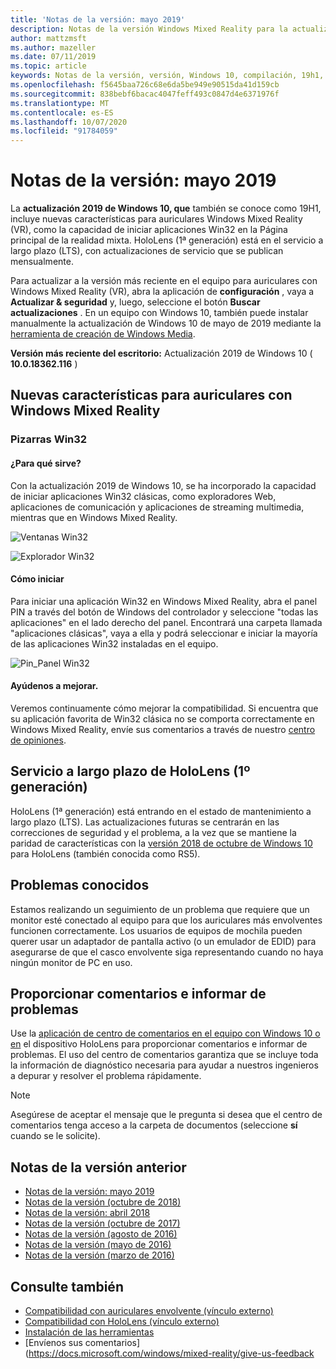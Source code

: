 ```yaml
---
title: 'Notas de la versión: mayo 2019'
description: Notas de la versión Windows Mixed Reality para la actualización 2019 de Windows 10 (también conocida como 19H1).
author: mattzmsft
ms.author: mazeller
ms.date: 07/11/2019
ms.topic: article
keywords: Notas de la versión, versión, Windows 10, compilación, 19h1, so, mayo 2019
ms.openlocfilehash: f5645baa726c68e6da5be949e90515da41d159cb
ms.sourcegitcommit: 838bebf6bacac4047feff493c0847d4e6371976f
ms.translationtype: MT
ms.contentlocale: es-ES
ms.lasthandoff: 10/07/2020
ms.locfileid: "91784059"
---
```

# <a name="release-notes---may-2019"></a>Notas de la versión: mayo 2019

La **actualización 2019 de Windows 10, que** también se conoce como 19H1, incluye nuevas características para auriculares Windows Mixed Reality (VR), como la capacidad de iniciar aplicaciones Win32 en la Página principal de la realidad mixta. HoloLens (1ª generación) está en el servicio a largo plazo (LTS), con actualizaciones de servicio que se publican mensualmente.

Para actualizar a la versión más reciente en el equipo para auriculares con Windows Mixed Reality (VR), abra la aplicación de **configuración** , vaya a **Actualizar & seguridad** y, luego, seleccione el botón **Buscar actualizaciones** . En un equipo con Windows 10, también puede instalar manualmente la actualización de Windows 10 de mayo de 2019 mediante la [herramienta de creación de Windows Media](https://www.microsoft.com/software-download/windows10).

**Versión más reciente del escritorio:** Actualización 2019 de Windows 10 ( **10.0.18362.116** )<br>

## <a name="new-features-for-windows-mixed-reality-immersive-headsets"></a>Nuevas características para auriculares con Windows Mixed Reality

### <a name="win32-slates"></a>Pizarras Win32

#### <a name="what-does-it-do"></a>¿Para qué sirve? 
Con la actualización 2019 de Windows 10, se ha incorporado la capacidad de iniciar aplicaciones Win32 clásicas, como exploradores Web, aplicaciones de comunicación y aplicaciones de streaming multimedia, mientras que en Windows Mixed Reality. 

![Ventanas Win32](images/mr-win32-slates-1.png)

![Explorador Win32](images/mr-win32-slates-2.png)

#### <a name="how-to-launch"></a>Cómo iniciar
Para iniciar una aplicación Win32 en Windows Mixed Reality, abra el panel PIN a través del botón de Windows del controlador y seleccione "todas las aplicaciones" en el lado derecho del panel.  Encontrará una carpeta llamada "aplicaciones clásicas", vaya a ella y podrá seleccionar e iniciar la mayoría de las aplicaciones Win32 instaladas en el equipo.

![Pin_Panel Win32](images/mr-win32-slates-pinspanel.png)

#### <a name="please-help-us-improve"></a>Ayúdenos a mejorar.
Veremos continuamente cómo mejorar la compatibilidad.  Si encuentra que su aplicación favorita de Win32 clásica no se comporta correctamente en Windows Mixed Reality, envíe sus comentarios a través de nuestro [centro de opiniones](https://support.microsoft.com//help/4021566/windows-10-send-feedback-to-microsoft-with-feedback-hub).

## <a name="hololens-1st-gen-long-term-servicing"></a>Servicio a largo plazo de HoloLens (1º generación)

HoloLens (1ª generación) está entrando en el estado de mantenimiento a largo plazo (LTS). Las actualizaciones futuras se centrarán en las correcciones de seguridad y el problema, a la vez que se mantiene la paridad de características con la [versión 2018 de octubre de Windows 10](release-notes-october-2018.md) para HoloLens (también conocida como RS5). 

## <a name="known-issues"></a>Problemas conocidos

Estamos realizando un seguimiento de un problema que requiere que un monitor esté conectado al equipo para que los auriculares más envolventes funcionen correctamente. Los usuarios de equipos de mochila pueden querer usar un adaptador de pantalla activo (o un emulador de EDID) para asegurarse de que el casco envolvente siga representando cuando no haya ningún monitor de PC en uso. 

## <a name="provide-feedback-and-report-issues"></a>Proporcionar comentarios e informar de problemas

Use la [aplicación de centro de comentarios en el equipo con Windows 10 o en](https://docs.microsoft.com/windows/mixed-reality/give-us-feedback) el dispositivo HoloLens para proporcionar comentarios e informar de problemas. El uso del centro de comentarios garantiza que se incluye toda la información de diagnóstico necesaria para ayudar a nuestros ingenieros a depurar y resolver el problema rápidamente.

>[!NOTE]
>Asegúrese de aceptar el mensaje que le pregunta si desea que el centro de comentarios tenga acceso a la carpeta de documentos (seleccione **sí** cuando se le solicite).

## <a name="prior-release-notes"></a>Notas de la versión anterior

* [Notas de la versión: mayo 2019](release-notes-may-2019.md)
* [Notas de la versión (octubre de 2018)](release-notes-october-2018.md)
* [Notas de la versión: abril 2018](release-notes-april-2018.md)
* [Notas de la versión (octubre de 2017)](release-notes-october-2017.md)
* [Notas de la versión (agosto de 2016)](release-notes-august-2016.md)
* [Notas de la versión (mayo de 2016)](release-notes-may-2016.md)
* [Notas de la versión (marzo de 2016)](release-notes-march-2016.md)

## <a name="see-also"></a>Consulte también
* [Compatibilidad con auriculares envolvente (vínculo externo)](https://docs.microsoft.com/windows/mixed-reality/enthusiast-guide/troubleshooting-windows-mixed-reality)
* [Compatibilidad con HoloLens (vínculo externo)](https://support.microsoft.com/products/hololens)
* [Instalación de las herramientas](https://docs.microsoft.com/windows/mixed-reality/develop/install-the-tools)
* [Envíenos sus comentarios] (https://docs.microsoft.com/windows/mixed-reality/give-us-feedback

